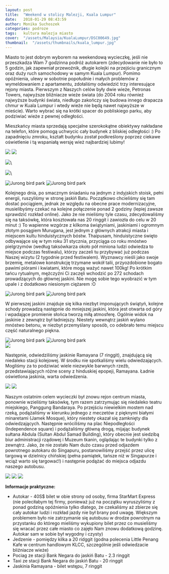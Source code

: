 ```yaml
---
layout: post
title:  "Weekend w stolicy Malezji, Kuala Lumpur"
date:   2018-01-29 08:43:59
author: Monika Suchoszek
categories: podroze
tags:	kultura malezja miasto
cover:  "/assets/Malaysia/KualaLumpur/DSC00649.jpg"
thumbnail:  "/assets/thumbnails/kuala_lumpur.jpg"
---
```


Miasto to jest dobrym wyborem na weekendową wycieczkę, jeśli nie przeszkadza Wam 7 godzinna podróż autokarem (zdecydowanie nie było to 5 godzin, jak zapewniał przewoźnik,
długie kolejki na przejściu granicznym oraz duży ruch samochodowy w samym Kuala Lumpur). Pomimo opóźnienia, ulewy w sobotnie popołudnie i małych problemów z wymeldowaniem 
z apartamentu, zdołaliśmy odwiedzić trzy interesujące rejony miasta. Pierwszym z Naszych celów były dwie wieże, Petronas Towers, najwyższe bliźniacze wieże świata (do 2004
roku również najwyższe budynki świata, niedługo zakończy się budowa innego drapacza chmur w Kuala Lumpur i wtedy wieże nie będą nawet najwyższe w mieście). Warto wybrać 
się na krótki spacer do pobliskiego parku, aby podziwiać wieże z pewnej odległości. 
  
Mieszkańcy miasta sprzedają specjalne szerokokątne obiektywy nakładane na telefon, które pomogą uchwycic cały budynek z bliskiej odległości :) Po zapadnięciu zmroku, kształt budynku został podkreślony poprzez ciekawe oświetlenie i tą wspaniałą wersję wież najbardziej lubimy!

<img src="/assets/Malaysia/KualaLumpur/DSC00661-e1517205904767.jpg">

<img src="/assets/Malaysia/KualaLumpur/DSC00655.jpg">

<img src="/assets/Malaysia/KualaLumpur/DSC00726.jpg">\

<img src="/assets/Malaysia/KualaLumpur/DSC00701.jpg">\

<div class="row">
  <img src="/assets/Malaysia/KualaLumpur/DSC00714-e1517205917967.jpg" class="column-50" alt="Jurong bird park" />
  <img src="/assets/Malaysia/KualaLumpur/DSC00719-e1517205893851.jpg" class="column-50" alt="Jurong bird park" />
</div>

Kolejnego dnia, po smacznym śniadaniu na jednym z indyjskich stoisk, pełni energii, ruszyliśmy w stronę jaskiń Batu. Początkowo chcieliśmy się tam dostać pociągiem, 
jednak ze względu na obecne prace modernizacyjne, musielibyśmy czekać na kolejne połączenie ponad 2 godziny (lepiej zawsze sprawdzić rozkład online). Jako że nie mieliśmy
 tyle czasu, zdecydowaliśmy się na taksówkę, która kosztowała nas 20 ringgit i zawiozła do celu w 20 minut :) To wapienne wzgórze z kilkoma świątyniami, jaskiniami i 
 ogromnym złotym posągiem Murugana, jest jednym z głównych atrakcji miasta i miejscem kultu hinduistycznych bóstw. Thaipusam, hinduistyczne święto odbywające się w tym 
 roku 31 stycznia, przyciąga co roku mnóstwo pielgrzymów (według taksówkarza około pół miniona ludzi odwiedza to miejsce podczas festiwalu), którzy zaczeli tu przybywać 
 już podczas Naszej wizytu (2 tygodnie przed festiwalem). Wyznawcy nieśli jako swoje brzemię, metalowe konstrukcję trzymane wokół talii, przyozdobione bogato pawimi piórami
i kwiatami, które mogą ważyć nawet 100kg! Po krótkim tańcu rytualnym, mężczyźni Ci zaczęli wchodzić po 272 schodach prowadzących do głównej jaskini. Nie mogę sobie tego 
wyobrazić w tym upale i z dodatkowo niesionym ciężarem :O

<div class="row">
  <img src="/assets/Malaysia/KualaLumpur/DSC00794-e1517205593637.jpg" class="column-50" alt="Jurong bird park" />
  <img src="/assets/Malaysia/KualaLumpur/DSC00759-e1517205729246.jpg" class="column-50" alt="Jurong bird park" />
</div>

W pierwszej jaskini znajduje się kilka niezbyt imponujących świątyń, kolejne schody prowadzą następnie do mniejszej jaskini, która jest otwarta od góry i wpadające 
promienie słońca tworzą miłą atmosferę. Ogólnie widok na jaskinie z zewnątrz był ładniejszy. Niestety wewnątrz jaskiń wylano mnóstwo betonu, w niezbyt przemyślany sposób, 
co odebrało temu miejscu część naturalnego piękna.

<div class="row">
  <img src="/assets/Malaysia/KualaLumpur/DSC00746-e1517205716322.jpg" class="column-50" alt="Jurong bird park" />
  <img src="/assets/Malaysia/KualaLumpur/DSC00768-e1517205584843.jpg" class="column-50" alt="Jurong bird park" />
</div>

<img src="/assets/Malaysia/KualaLumpur/DSC00766.jpg">

Następnie, odwiedziliśmy jaskinie Ramayana (7 ringgit), znajdującą się niedaleko stacji kolejowej. W środku nie spotkaliśmy wielu odwiedzających. Mogliśmy za to 
podziwiać wiele niezwykle barwnych rzeźb, przedstawiających różne sceny z hinduskiej epopeji, Ramayana. Ładnie oświetlona jaskinia, warta odwiedzenia.

<img src="/assets/Malaysia/KualaLumpur/DSC00815.jpg">
<img src="/assets/Malaysia/KualaLumpur/DSC00819.jpg">

Naszym ostatnim celem wycieczki był znowu rejon centrum miasta, ponownie wzieliśmy taksówkę, tym razem zatrzymując się niedaleko teatru miejskiego, Panggung Bandaraya. 
Po przejściu niewielkim mostem nad rzeką, podążaliśmy w kierunku jednego z meczetów z pięknymi białymi minaretami (Jamek Mosque), który niestety okazał się zamknięty dla
odwiedzających. Następnie wróciliśmy na plac Niepodległości (Independence square) i podążaliśmy główną drogą, mijając budynek sułtana Abdula (Sultan Abdul Samad Building),
który obecnie jest siedzibą biur administracji rządowej i Muzeum tkanin, oglądając te budynki tylko z zewnątrz. Jako, że nie zostało Nam dużo czasu przed odjazdem powrotnego
autokaru do Singapuru, postanowiliśmy przejść przez ulicę targową w dzielnicy chińskiej (pełna pamiątek, tańsze niż w Singapurze i wciąż warto się targować!) i następnie
podążać do miejsca odjazdu naszego autobusu.
    
<img src="/assets/Malaysia/KualaLumpur/DSC00837.jpg">

<img src="/assets/Malaysia/KualaLumpur/DSC00843.jpg">

<img src="/assets/Malaysia/KualaLumpur/DSC00845.jpg">


__Informacje praktyczne:__
  * Autokar - 40S$ bilet w obie strony od osoby, firma StarMart Express (nie poleciłabym tej firmy, ponieważ już na początku wyruszyliśmy z ponad godziną opóźnienia tylko
   dlatego, że czekaliśmy aż zbierze się cały autokar ludzi i rozkład jazdy nie był brany pod uwagę. Większym problemem było nie zatrzymanie się autobusu w drodze 
   powrotnym na przystanku do którego mieliśmy wykupiony bilet przez co musieliśmy się wracać przez całe miasto co zajęło Nam znowu dodatkową godzinę. Autokar sam w 
   sobie był wygodny i czysty)
  * Jedzenie - pomiędzy kilka a 20 ridggit (godna polecenia Little Penang Kafe w centrum handlowym KLCC, szczególnie jeśli odwiedzacie bliźniacze wieże)
  * Pociag ze stacji Bank Negara do jaskiń Batu - 2.3 ringgit
  * Taxi ze stacji Bank Negara do jaskiń Batu - 20 ringgit
  * Jaskinia Ramayana - bilet wstępu, 7 ringgit
